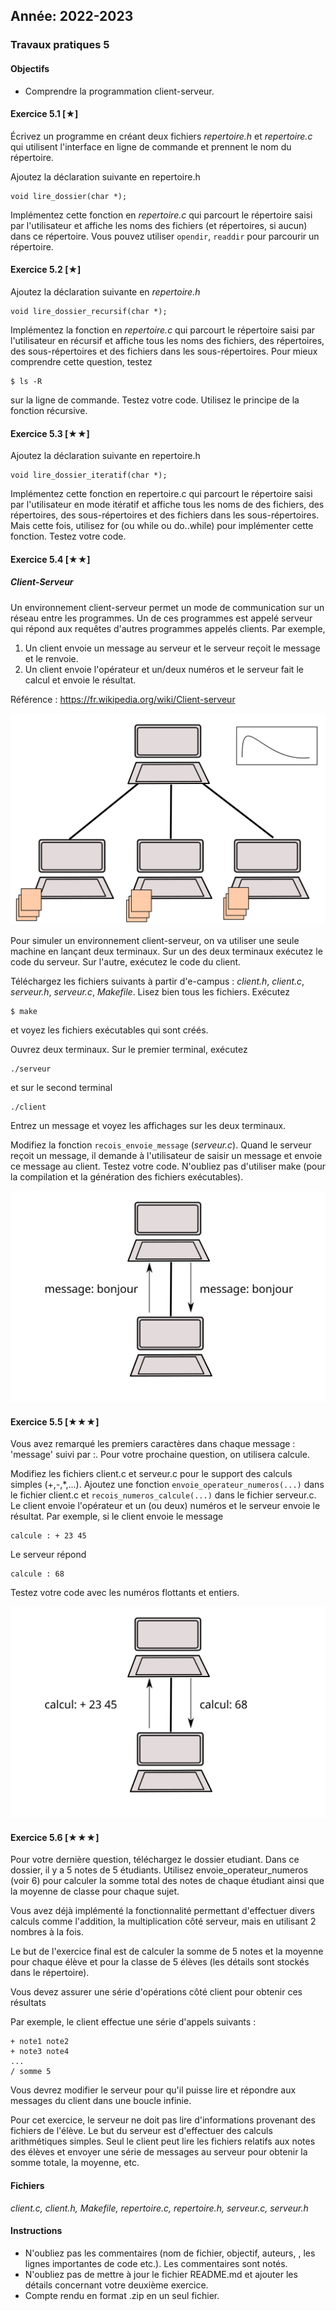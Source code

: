 Année: 2022-2023
----------------

### Travaux pratiques 5

#### Objectifs

-   Comprendre la programmation client-serveur.

#### Exercice 5.1 [★]


Écrivez un programme en créant deux fichiers *repertoire.h* et
*repertoire.c* qui utilisent l'interface en ligne de commande et prennent
le nom du répertoire.

Ajoutez la déclaration suivante en repertoire.h
```
void lire_dossier(char *);             
```

Implémentez cette fonction en *repertoire.c* qui parcourt le répertoire
saisi par l'utilisateur et affiche les noms des fichiers (et
répertoires, si aucun) dans ce répertoire. Vous pouvez utiliser `opendir`,
`readdir` pour parcourir un répertoire.


#### Exercice 5.2 [★]


Ajoutez la déclaration suivante en *repertoire.h*

```
void lire_dossier_recursif(char *);             
```

Implémentez la fonction en *repertoire.c* qui parcourt le répertoire saisi
par l'utilisateur en récursif et affiche tous les noms des
fichiers, des répertoires, des sous-répertoires et des fichiers dans les
sous-répertoires. Pour mieux comprendre cette question, testez

```
$ ls -R              
```

sur la ligne de commande. Testez votre code. Utilisez le principe de la
fonction récursive.


#### Exercice 5.3 [★★]


Ajoutez la déclaration suivante en repertoire.h

```
void lire_dossier_iteratif(char *);              
```

Implémentez cette fonction en repertoire.c qui parcourt le répertoire
saisi par l'utilisateur en mode itératif et affiche tous les noms de
des fichiers, des répertoires, des sous-répertoires et des fichiers
dans les sous-répertoires. Mais cette fois, utilisez for (ou while ou
do..while) pour implémenter cette fonction. Testez votre code.


#### Exercice 5.4 [★★]

##### Client-Serveur

Un environnement client-serveur permet un mode de communication sur un
réseau entre les programmes. Un de ces programmes est appelé serveur qui
répond aux requêtes d'autres programmes appelés clients. Par exemple,

1.  Un client envoie un message au serveur et le serveur reçoit le
    message et le renvoie.
2.  Un client envoie l'opérateur et un/deux numéros et le serveur fait
    le calcul et envoie le résultat.

Référence : <https://fr.wikipedia.org/wiki/Client-serveur>

![](../../Projet/images/client-server.svg)

Pour simuler un environnement client-serveur, on va utiliser une seule
machine en lançant deux terminaux. Sur un des deux terminaux exécutez le
code du serveur. Sur l'autre, exécutez le code du client.

Téléchargez les fichiers suivants à partir d'e-campus : *client.h*,
*client.c*, *serveur.h*, *serveur.c*, *Makefile*. Lisez bien tous les fichiers.
Exécutez

```
$ make             
```

et voyez les fichiers exécutables qui sont créés.

Ouvrez deux terminaux. Sur le premier terminal, exécutez

```
./serveur             
```

et sur le second terminal

```
./client             
```

Entrez un message et voyez les affichages sur les deux terminaux.

Modifiez la fonction `recois_envoie_message` (*serveur.c*). Quand le
serveur reçoit un message, il demande à l'utilisateur de saisir un
message et envoie ce message au client. Testez votre code. N'oubliez pas
d'utiliser make (pour la compilation et la génération des fichiers
exécutables).

![](../../Projet/images/client-server-message.svg)

#### Exercice 5.5 [★★★]


Vous avez remarqué les premiers caractères dans chaque message :
'message' suivi par :. Pour votre prochaine question, on utilisera
calcule. 

Modifiez les fichiers client.c et serveur.c pour le support des
calculs simples (+,-,\*,...). Ajoutez une fonction
`envoie_operateur_numeros(...)` dans le fichier client.c et
`recois_numeros_calcule(...)` dans le fichier serveur.c. Le client
envoie l'opérateur et un (ou deux) numéros et le serveur envoie le
résultat. Par exemple, si le client envoie le message

```
calcule : + 23 45             
```

Le serveur répond

```
calcule : 68              
```

Testez votre code avec les numéros flottants et entiers.

![](../../Projet/images/client-server-calcul.svg)

#### Exercice 5.6 [★★★]


Pour votre dernière question, téléchargez le dossier etudiant. Dans ce
dossier, il y a 5 notes de 5 étudiants. Utilisez
envoie_operateur_numeros (voir 6) pour calculer la somme total des
notes de chaque étudiant ainsi que la moyenne de classe pour chaque
sujet.

Vous avez déjà implémenté la fonctionnalité permettant d'effectuer divers calculs comme l'addition,
la multiplication côté serveur, mais en utilisant 2 nombres à la fois.

Le but de l'exercice final est de calculer la somme de 5 notes et la moyenne pour chaque élève 
et pour la classe de 5 élèves (les détails sont stockés dans le répertoire). 

Vous devez assurer une série d'opérations côté client pour obtenir ces résultats

Par exemple, le client effectue une série d'appels suivants :
```
+ note1 note2
+ note3 note4
...
/ somme 5
```

Vous devrez modifier le serveur pour qu'il puisse lire et répondre aux messages du client dans une boucle infinie.  

Pour cet exercice, le serveur ne doit pas lire d'informations provenant des fichiers de l'élève. Le but du serveur est d'effectuer des calculs arithmétiques simples. Seul le client peut lire les fichiers relatifs aux notes des élèves et envoyer une série de messages au serveur pour obtenir la somme totale, la moyenne, etc. 


#### Fichiers

*client.c, client.h, Makefile, repertoire.c, repertoire.h, serveur.c,
serveur.h*

#### Instructions

-   N'oubliez pas les commentaires (nom de fichier, objectif, auteurs,
    , les lignes importantes de code etc.). Les commentaires sont notés.
-   N'oubliez pas de mettre à jour le fichier README.md et ajouter les
    détails concernant votre deuxième exercice.
-   Compte rendu en format .zip en un seul fichier.


